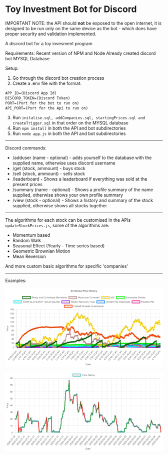 # Toy Investment Bot for Discord

IMPORTANT NOTE: the API should **not** be exposed to the open internet, it is designed to be run only on the same device as the bot - which does have proper security and validation implemented.  

A discord bot for a toy invesment program 

Requirements: 
    Recent version of NPM and Node
    Already created discord bot
    MYSQL Database

Setup:
1. Go through the discord bot creation process
2. Create a .env file with the format:
```
APP_ID=(Discord App Id)
DISCORD_TOKEN=(Discord Token)
PORT=(Port for the bot to run on)
API_PORT=(Port for the Api to run on)
```
3. Run `initalise.sql, addCompanies.sql, startingPrices.sql and createTrigger.sql` in that order on the MYSQL database 
4. Run `npm install` in both the API and bot subdirectories
5. Run `node app.js` in both the API and bot subdirectories
---
Discord commands:

- /adduser (name - optional) - adds yourself to the database with the supplied name, otherwise uses discord username
- /get (stock, ammount) - buys stock 
- /sell (stock, ammount) - sells stock
- /leaderboard - Shows a leaderboard if everything was sold at the present prices
- /summary (name - optional) - Shows a profile summary of the name supplied, otherwise shows your own profile summary
- /view (stock - optional) - Shows a history and summary of the stock supplied, otherwise shows all stocks together

---

The algorithms for each stock can be customised in the APIs `updateStockPrices.js`, some of the algorithms are: 
- Momentum based
- Random Walk
- Seasonal Effect (Yearly - Time series based)
- Geometric Brownian Motion
- Mean Reversion

And more custom basic algorithms for specific 'companies'

---

Examples:

![All Prices](api/public/images/all-stocks-history.png)

![WC Prices](api/public/images/price-history-$WC.png)

